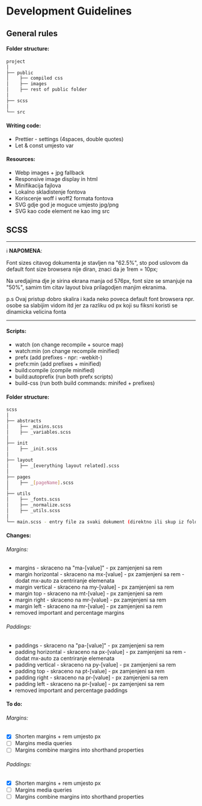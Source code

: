 # Development Guidelines

## General rules

#### Folder structure:

```bash
project
│
├── public
│    ├── compiled css
│    ├── images
│    ├── rest of public folder
│
├── scss
│
└── src
```

#### Writing code:

-   Prettier - settings (4spaces, double quotes)
-   Let & const umjesto var

#### Resources:

-   Webp images + jpg fallback
-   Responsive image display in html
-   Minifikacija fajlova
-   Lokalno skladistenje fontova
-   Koriscenje woff i woff2 formata fontova
-   SVG gdje god je moguce umjesto jpg/png
-   SVG kao code element ne kao img src

## SCSS

---

:information_source: **NAPOMENA**:

Font sizes citavog dokumenta je stavljen na "62.5%", sto pod uslovom da default font size browsera nije diran, znaci da je 1rem = 10px;

Na uredjajima dje je sirina ekrana manja od 576px, font size se smanjuje na "50%", samim tim citav layout biva prilagodjen manjim ekranima.

p.s Ovaj pristup dobro skalira i kada neko poveca default font browsera npr. osobe sa slabijim vidom itd jer za razliku od px koji su fiksni koristi se dinamicka velicina fonta

---

#### Scripts:

-   watch (on change recompile + source map)
-   watch:min (on change recompile minified)
-   prefx (add prefixes - npr: -webkit-)
-   prefx:min (add prefixes + minified)
-   build:compile (compile minified)
-   build:autoprefix (run both prefx scripts)
-   build-css (run both build commands: minifed + prefixes)

#### Folder structure:

```bash
scss
│
├── abstracts
│    ├── _mixins.scss
│    ├── _variables.scss
│
├── init
│    ├── _init.scss
│
├── layout
│    ├── _[everything layout related].scss
│
├── pages
│    ├── _[pageName].scss
│
├── utils
│    ├── _fonts.scss
│    ├── _normalize.scss
│    ├── _utils.scss
│
└── main.scss - entry file za svaki dokument (direktno ili skup iz foldera)
```

#### Changes:

###### Margins:

-   margins - skraceno na "ma-[value]" - px zamjenjeni sa rem
-   margin horizontal - skraceno na mx-[value] - px zamjenjeni sa rem - dodat mx-auto za centriranje elemenata
-   margin vertical - skraceno na my-[value] - px zamjenjeni sa rem
-   margin top - skraceno na mt-[value] - px zamjenjeni sa rem
-   margin right - skraceno na mr-[value] - px zamjenjeni sa rem
-   margin left - skraceno na mr-[value] - px zamjenjeni sa rem
-   removed important and percentage margins

###### Paddings:

-   paddings - skraceno na "pa-[value]" - px zamjenjeni sa rem
-   padding horizontal - skraceno na px-[value] - px zamjenjeni sa rem - dodat mx-auto za centriranje elemenata
-   padding vertical - skraceno na py-[value] - px zamjenjeni sa rem
-   padding top - skraceno na pt-[value] - px zamjenjeni sa rem
-   padding right - skraceno na pr-[value] - px zamjenjeni sa rem
-   padding left - skraceno na pr-[value] - px zamjenjeni sa rem
-   removed important and percentage paddings

#### To do:

###### Margins:

-   [x] Shorten margins + rem umjesto px
-   [ ] Margins media queries
-   [ ] Margins combine margins into shorthand properties

###### Paddings:

-   [x] Shorten margins + rem umjesto px
-   [ ] Margins media queries
-   [ ] Margins combine margins into shorthand properties
